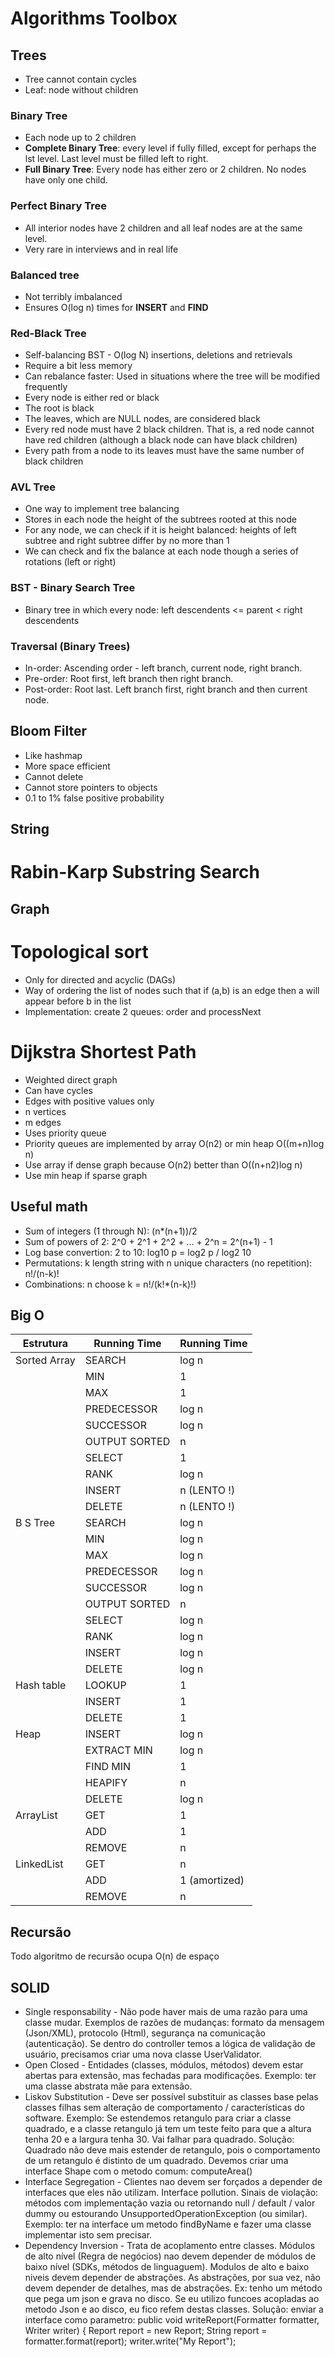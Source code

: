 # Algorithms Toolbox

## Trees

* Tree cannot contain cycles
* Leaf: node without children

### Binary Tree 
* Each node up to 2 children
* __Complete Binary Tree__: every level if fully filled, except for perhaps the lst level. Last level must be filled left to right.
* __Full Binary Tree__: Every node has either zero or 2 children. No nodes have only one child.

### Perfect Binary Tree
* All interior nodes have 2 children and all leaf nodes are at the same level. 
* Very rare in interviews and in real life

### Balanced tree
* Not terribly imbalanced
* Ensures O(log n) times for **INSERT** and **FIND**

### Red-Black Tree
* Self-balancing BST - O(log N) insertions, deletions and retrievals
* Require a bit less memory
* Can rebalance faster: Used in situations where the tree will be modified frequently
* Every node is either red or black
* The root is black
* The leaves, which are NULL nodes, are considered black
* Every red node must have 2 black children. That is, a red node cannot have red children (although a black node can have black children)
* Every path from a node to its leaves must have the same number of black children

### AVL Tree
* One way to implement tree balancing
* Stores in each node the height of the subtrees rooted at this node
* For any node, we can check if it is height balanced: heights of left subtree and right subtree differ by no more than 1 
* We can check and fix the balance at each node though a series of rotations (left or right)

### BST - Binary Search Tree
* Binary tree in which every node: left descendents <= parent < right descendents 

### Traversal (Binary Trees)
* In-order: Ascending order - left branch, current node, right branch.
* Pre-order: Root first, left branch then right branch.
* Post-order: Root last. Left branch first, right branch and then current node.

## Bloom Filter
* Like hashmap
* More space efficient
* Cannot delete
* Cannot store pointers to objects
* 0.1 to 1% false positive probability

## String

# Rabin-Karp Substring Search

## Graph

# Topological sort
* Only for directed and acyclic (DAGs)
* Way of ordering the list of nodes such that if (a,b) is an edge then a will appear before b in the list
* Implementation: create 2 queues: order and processNext

# Dijkstra Shortest Path
* Weighted direct graph
* Can have cycles
* Edges with positive values only
* n vertices
* m edges
* Uses priority queue
* Priority queues are implemented by array O(n2) or min heap O((m+n)log n)
* Use array if dense graph because O(n2) better than O((n+n2)log n)
* Use min heap if sparse graph
 

## Useful math
* Sum of integers (1 through N): (n*(n+1))/2
* Sum of powers of 2: 2^0 + 2^1 + 2^2 + ... + 2^n = 2^(n+1) - 1
* Log base convertion: 2 to 10: log10 p = log2 p / log2 10
* Permutations: k length string with n unique characters (no repetition): n!/(n-k)!
* Combinations: n choose k = n!/(k!*(n-k)!) 

## Big O

| Estrutura   | Running Time | Running Time |
|-------------|--------------|--------------|
| Sorted Array| SEARCH       | log n        |
|             | MIN          | 1            |
|             | MAX          | 1            |
|             | PREDECESSOR  | log n        |
|             | SUCCESSOR    | log n        |
|             | OUTPUT SORTED| n            |
|             | SELECT       | 1            |
|             | RANK         | log n        |
|             | INSERT       | n (LENTO !)  |
|             | DELETE       | n (LENTO !)  |
| B S Tree    | SEARCH       | log n        |
|             | MIN          | log n        |
|             | MAX          | log n        |
|             | PREDECESSOR  | log n        |
|             | SUCCESSOR    | log n        |
|             | OUTPUT SORTED| n            |
|             | SELECT       | log n        |
|             | RANK         | log n        |
|             | INSERT       | log n        |
|             | DELETE       | log n        |
| Hash table  | LOOKUP       | 1            |
|             | INSERT       | 1            |
|             | DELETE       | 1            |
| Heap        | INSERT       | log n        |
|             | EXTRACT MIN  | log n        |
|             | FIND MIN     | 1            |
|             | HEAPIFY      | n            |
|             | DELETE       | log n        |
| ArrayList   | GET          | 1            |
|             | ADD          | 1            |
|             | REMOVE       | n            |
| LinkedList  | GET          | n            |
|             | ADD          | 1 (amortized)|
|             | REMOVE       | n            |

## Recursão

Todo algoritmo de recursão ocupa O(n) de espaço

## SOLID

* Single responsability - Não pode haver mais de uma razão para uma classe mudar. Exemplos de razões de mudanças: formato da mensagem (Json/XML), protocolo (Html), segurança na comunicação (autenticação). Se dentro do controller temos a lógica de validação de usuário, precisamos criar uma nova classe UserValidator.
* Open Closed  - Entidades (classes, módulos, métodos) devem estar abertas para extensão, mas fechadas para modificações. Exemplo: ter uma classe abstrata mãe para extensão.
* Liskov Substitution - Deve ser possível substituir as classes base pelas classes filhas sem alteração de comportamento / características do software. Exemplo: Se estendemos retangulo para criar a classe quadrado, e a classe retangulo já tem um teste feito para que a altura tenha 20 e a largura tenha 30. Vai falhar para quadrado. Solução: Quadrado não deve mais estender de retangulo, pois o comportamento de um retangulo é distinto de um quadrado. Devemos criar uma interface Shape com o metodo comum: computeArea()
* Interface Segregation -  Clientes nao devem ser forçados a depender de interfaces que eles não utilizam. Interface pollution. Sinais de violação: métodos com implementação vazia ou retornando null / default / valor dummy ou estourando UnsupportedOperationException (ou similar). Exemplo: ter na interface um metodo findByName e fazer uma classe implementar isto sem precisar.  
* Dependency Inversion - Trata de acoplamento entre classes. Módulos de alto nível (Regra de negócios) nao devem depender de módulos de baixo nível (SDKs, métodos de linguaguem). Modulos de alto e baixo niveis devem depender de abstrações. As abstrações, por sua vez, não devem depender de detalhes, mas de abstrações. Ex: tenho um método que pega um json e grava no disco. Se eu utilizo funcoes acopladas ao metodo Json e ao disco, eu fico refem destas classes. Solução: enviar a interface como parametro: public void writeReport(Formatter formatter, Writer writer) { Report report = new Report; String report = formatter.format(report); writer.write("My Report");